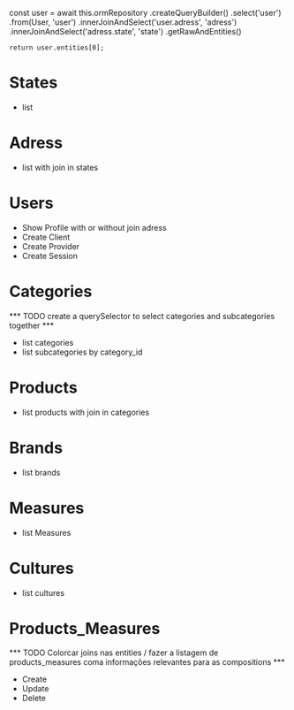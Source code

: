 const user = await this.ormRepository
      .createQueryBuilder()
      .select('user')
      .from(User, 'user')
      .innerJoinAndSelect('user.adress', 'adress')
      .innerJoinAndSelect('adress.state', 'state')
      .getRawAndEntities()

    return user.entities[0];


# States
- list

# Adress
- list with join in states

# Users
- Show Profile with or without join adress
- Create Client
- Create Provider
- Create Session

# Categories
*** TODO create a querySelector to select categories and subcategories together  ***
- list categories
- list subcategories by category_id

# Products
- list products with join in categories

# Brands
- list brands

# Measures
- list Measures

# Cultures
- list cultures

# Products_Measures

*** TODO Colorcar joins nas entities  / fazer a listagem de products_measures coma informações relevantes para as compositions ***
- Create
- Update
- Delete


